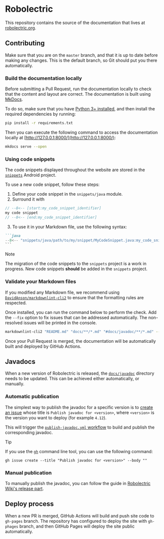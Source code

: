 # Robolectric

This repository contains the source of the documentation that lives at
[robolectric.org](https://robolectric.org).

## Contributing

Make sure that you are on the `master` branch, and that it is up to date before making any changes.
This is the default branch, so Git should put you there automatically.

### Build the documentation locally

Before submitting a Pull Request, run the documentation locally to check that the content and layout
are correct. The documentation is built using [MkDocs](https://www.mkdocs.org/).

To do so, make sure that you have [Python 3+ installed](https://www.python.org/downloads/), and then
install the required dependencies by running:

```bash
pip install -r requirements.txt
```

Then you can execute the following command to access the documentation locally at
[http://127.0.0.1:8000/](http://127.0.0.1:8000/):

```bash
mkdocs serve --open
```

### Using code snippets

The code snippets displayed throughout the website are stored in the [`snippets`](snippets) Android
project.

To use a new code snippet, follow these steps:

1. Define your code snippet in the `snippets/java` module.
2. Surround it with

```java
// --8<-- [start:my_code_snippet_identifier]
my code snippet
// --8<-- [end:my_code_snippet_identifier]
```

<!-- markdownlint-disable-next-line MD029 -->
3. To use it in your Markdown file, use the following syntax:

````markdown
```java
--8<-- "snippets/java/path/to/my/snippet/MyCodeSnippet.java:my_code_snippet_identifier"
```
````

> [!NOTE]
>
> The migration of the code snippets to the `snippets` project is a work in progress.
> New code snippets **should** be added in the `snippets` project.

### Validate your Markdown files

If you modified any Markdown file, we recommend using
[`DavidAnson/markdownlint-cli2`](https://github.com/DavidAnson/markdownlint-cli2) to ensure that the
formatting rules are respected.

Once installed, you can run the command below to perform the check. Add the `--fix` option to fix
issues that can be addressed automatically. The non-resolved issues will be printed in the console.

```bash
markdownlint-cli2 "README.md" "docs/**/*.md" "#docs/javadoc/**/*.md" --config .markdownlint.jsonc
```

Once your Pull Request is merged, the documentation will be automatically built and deployed by
GitHub Actions.

## Javadocs

When a new version of Robolectric is released, the [`docs/javadoc`](docs/javadoc) directory needs to
be updated. This can be achieved either automatically, or manually.

### Automatic publication

The simplest way to publish the javadoc for a specific version is to
[create an issue](https://github.com/robolectric/robolectric.github.io/issues/new) whose title is
`Publish javadoc for <version>`, where `<version>` is the version you want to deploy (for example
`4.12`).

This will trigger the [`publish-javadoc.yml` workflow](.github/workflows/publish-javadoc.yml) to build and publish the corresponding
javadoc.

> [!TIP]
> If you use the [`gh`](https://cli.github.com/) command line tool, you can use the following command:
>
> `gh issue create --title "Publish javadoc for <version>" --body ""`

### Manual publication

To manually publish the javadoc, you can follow the guide in
[Robolectric Wiki's release part](https://github.com/robolectric/robolectric/wiki/Performing-a-Release#update-docs).

## Deploy process

When a new PR is merged, GitHub Actions will build and push site code to `gh-pages` branch. The
repository has configured to deploy the site with `gh-phages` branch, and then GitHub Pages will
deploy the site public automatically.
